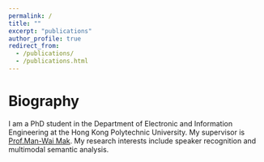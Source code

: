 ```yaml
---
permalink: /
title: ""
excerpt: "publications"
author_profile: true
redirect_from: 
  - /publications/
  - /publications.html
---
```

Biography
======
I am a PhD student in the Department of Electronic and Information Engineering at the Hong Kong Polytechnic University. My supervisor is [Prof.Man-Wai Mak](http://www.eie.polyu.edu.hk/~mwmak/). My research interests include speaker recognition and multimodal semantic analysis.
